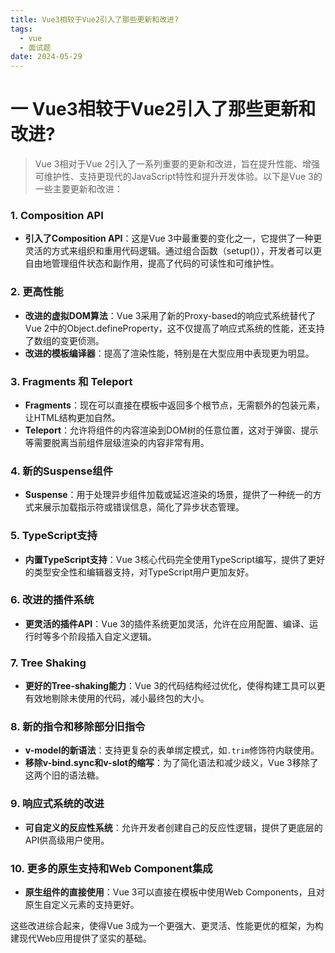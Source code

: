 ```yaml
---
title: Vue3相较于Vue2引入了那些更新和改进?
tags:
  - vue
  - 面试题
date: 2024-05-29
---
```

# 一 Vue3相较于Vue2引入了那些更新和改进?

> Vue 3相对于Vue 2引入了一系列重要的更新和改进，旨在提升性能、增强可维护性、支持更现代的JavaScript特性和提升开发体验。以下是Vue 3的一些主要更新和改进：

### 1. Composition API

- **引入了Composition API**：这是Vue 3中最重要的变化之一，它提供了一种更灵活的方式来组织和重用代码逻辑。通过组合函数（setup()），开发者可以更自由地管理组件状态和副作用，提高了代码的可读性和可维护性。

### 2. 更高性能

- **改进的虚拟DOM算法**：Vue 3采用了新的Proxy-based的响应式系统替代了Vue 2中的Object.defineProperty，这不仅提高了响应式系统的性能，还支持了数组的变更侦测。
- **改进的模板编译器**：提高了渲染性能，特别是在大型应用中表现更为明显。

### 3. Fragments 和 Teleport

- **Fragments**：现在可以直接在模板中返回多个根节点，无需额外的包装元素，让HTML结构更加自然。
- **Teleport**：允许将组件的内容渲染到DOM树的任意位置，这对于弹窗、提示等需要脱离当前组件层级渲染的内容非常有用。

### 4. 新的Suspense组件

- **Suspense**：用于处理异步组件加载或延迟渲染的场景，提供了一种统一的方式来展示加载指示符或错误信息，简化了异步状态管理。

### 5. TypeScript支持

- **内置TypeScript支持**：Vue 3核心代码完全使用TypeScript编写，提供了更好的类型安全性和编辑器支持，对TypeScript用户更加友好。

### 6. 改进的插件系统

- **更灵活的插件API**：Vue 3的插件系统更加灵活，允许在应用配置、编译、运行时等多个阶段插入自定义逻辑。

### 7. Tree Shaking

- **更好的Tree-shaking能力**：Vue 3的代码结构经过优化，使得构建工具可以更有效地剔除未使用的代码，减小最终包的大小。

### 8. 新的指令和移除部分旧指令

- **v-model的新语法**：支持更复杂的表单绑定模式，如`.trim`修饰符内联使用。
- **移除v-bind.sync和v-slot的缩写**：为了简化语法和减少歧义，Vue 3移除了这两个旧的语法糖。

### 9. 响应式系统的改进

- **可自定义的反应性系统**：允许开发者创建自己的反应性逻辑，提供了更底层的API供高级用户使用。

### 10. 更多的原生支持和Web Component集成

- **原生组件的直接使用**：Vue 3可以直接在模板中使用Web Components，且对原生自定义元素的支持更好。

这些改进综合起来，使得Vue 3成为一个更强大、更灵活、性能更优的框架，为构建现代Web应用提供了坚实的基础。
